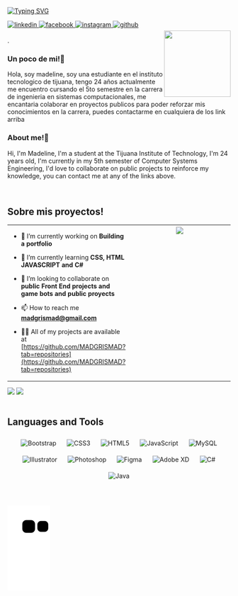 [![Typing SVG](https://readme-typing-svg.herokuapp.com?color=F785DE&width=500&lines=Hola%2C+Soy+Madeline%2C+desarrolladora+FrontEnd;Hi%2C+I'm+Madeline%2C+FrontEnd+Developer)](https://git.io/typing-svg)

<a href="https://linkedin.com/in/madgrismad" target="_blank">
<img src=https://img.shields.io/badge/linkedin-%231E77B5.svg?&style=for-the-badge&logo=linkedin&logoColor=white alt=linkedin style="margin-bottom: 5px;" />
</a>
<a href="https://www.facebook.com/MADGRISMAD" target="_blank">
<img src=https://img.shields.io/badge/facebook-%232E87FB.svg?&style=for-the-badge&logo=facebook&logoColor=white alt=facebook style="margin-bottom: 5px;" />
</a>
<a href="https://instagram.com/madgrismad" target="_blank">
<img src=https://img.shields.io/badge/instagram-%23000000.svg?&style=for-the-badge&logo=instagram&logoColor=white alt=instagram style="margin-bottom: 5px;" />
</a>
<a href="https://github.com/MADGRISMAD" target="_blank">
<img src=https://img.shields.io/badge/github-%2324292e.svg?&style=for-the-badge&logo=github&logoColor=white alt=github style="margin-bottom: 5px;" />
</a>  
  

<div align="right">
<img src="https://i.imgur.com/dRb3NiT.png" align="right" height="150" width="150" />
</div>  
  

.

### Un poco de mi!💖  
Hola, soy madeline, soy una estudiante en el instituto tecnologico de tijuana, tengo 24 años actualmente me encuentro cursando el 5to semestre en la carrera de ingenieria en sistemas computacionales, me encantaria colaborar en proyectos publicos para poder reforzar mis conocimientos en la carrera, puedes contactarme en cualquiera de los link arriba
### About me!💖  
Hi, I'm Madeline, I'm a student at the Tijuana Institute of Technology, I'm 24 years old, I'm currently in my 5th semester of Computer Systems Engineering, I'd love to collaborate on public projects to reinforce my knowledge, you can contact me at any of the links above.

<br/>  


## Sobre mis proyectos!  
<table><tr><td valign="top" width="50%">

- 🔭 I’m currently working on **Building a portfolio**  
  

- 🌱 I’m currently learning **CSS, HTML JAVASCRIPT and C#**  
  

- 👯 I’m looking to collaborate on **public Front End projects and game bots and public proyects**  
  

- 📫 How to reach me **madgrismad@gmail.com**  
  
- 👨‍💻 All of my projects are available at [https://github.com/MADGRISMAD?tab=repositories](https://github.com/MADGRISMAD?tab=repositories)

</td><td valign="top" width="50%">

<div align="center">
<img src="https://rishavanand.github.io/static/images/greetings.gif" align="center" style="width: 100%" />
</div>  


</td></tr></table>  
<div >
  
<img height="170em" src="https://github-readme-stats.vercel.app/api?username=MADGRISMAD&show_icons=true&theme=dracula&include_all_commits=true&count_private=true"/>
<img height="170em" src="https://github-readme-stats.vercel.app/api/top-langs/?username=MADGRISMAD&layout=compact&langs_count=7&theme=dracula"/>
  
</div>
<br/>  

## Languages and Tools  
<div align="center">  
<img style="margin: 10px" src="https://profilinator.rishav.dev/skills-assets/bootstrap-plain.svg" alt="Bootstrap" height="50" />  
<img style="margin: 10px" src="https://profilinator.rishav.dev/skills-assets/css3-original-wordmark.svg" alt="CSS3" height="50" />  
<img style="margin: 10px" src="https://profilinator.rishav.dev/skills-assets/html5-original-wordmark.svg" alt="HTML5" height="50" />  
<img style="margin: 10px" src="https://profilinator.rishav.dev/skills-assets/javascript-original.svg" alt="JavaScript" height="50" />  
<img style="margin: 10px" src="https://profilinator.rishav.dev/skills-assets/mysql-original-wordmark.svg" alt="MySQL" height="50" />  
<img style="margin: 10px" src="https://profilinator.rishav.dev/skills-assets/adobe_illustrator-icon.svg" alt="Illustrator" height="50" />  
<img style="margin: 10px" src="https://profilinator.rishav.dev/skills-assets/photoshop-plain.svg" alt="Photoshop" height="50" />  
<img style="margin: 10px" src="https://profilinator.rishav.dev/skills-assets/figma-icon.svg" alt="Figma" height="50" />  
<img style="margin: 10px" src="https://profilinator.rishav.dev/skills-assets/adobexd.png" alt="Adobe XD" height="50" />  
<img style="margin: 10px" src="https://profilinator.rishav.dev/skills-assets/csharp-original.svg" alt="C#" height="50" />  
<img style="margin: 10px" src="https://profilinator.rishav.dev/skills-assets/java-original-wordmark.svg" alt="Java" height="50" />  
</div>  
<br/>  

</td></tr></table>   


<div >
<br>
 
 ![Snake animation](https://github.com/MADGRISMAD/MADGRISMAD/blob/output/github-contribution-grid-snake.svg)
 </div>
  
